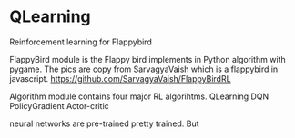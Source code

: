 # QLearning
Reinforcement learning for Flappybird

FlappyBird module is the Flappy bird implements in Python algorithm with pygame.
  The pics are copy from SarvagyaVaish which is a flappybird in javascript. https://github.com/SarvagyaVaish/FlappyBirdRL
  

Algorithm module contains four major RL algorihtms. QLearning DQN PolicyGradient Actor-critic

neural networks are pre-trained pretty trained. But 
